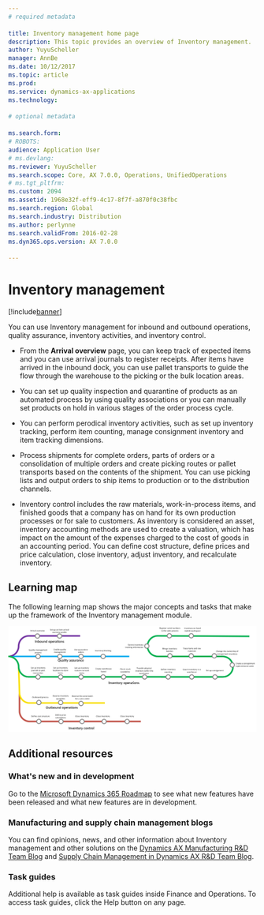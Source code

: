 ```yaml
---
# required metadata

title: Inventory management home page
description: This topic provides an overview of Inventory management.
author: YuyuScheller
manager: AnnBe
ms.date: 10/12/2017
ms.topic: article
ms.prod:
ms.service: dynamics-ax-applications
ms.technology:

# optional metadata

ms.search.form: 
# ROBOTS:
audience: Application User
# ms.devlang:
ms.reviewer: YuyuScheller
ms.search.scope: Core, AX 7.0.0, Operations, UnifiedOperations
# ms.tgt_pltfrm:
ms.custom: 2094
ms.assetid: 1968e32f-eff9-4c17-8f7f-a870f0c38fbc
ms.search.region: Global
ms.search.industry: Distribution
ms.author: perlynne
ms.search.validFrom: 2016-02-28
ms.dyn365.ops.version: AX 7.0.0

---
```


# Inventory management 

[!include[banner](../includes/banner.md)]

You can use Inventory management for inbound and outbound operations, quality assurance, inventory activities, and inventory control.

-  From the **Arrival overview** page, you can keep track of expected items and you can use arrival journals to register receipts. 
After items have arrived in the inbound dock, you can use pallet transports to guide the flow through the warehouse to the picking 
or the bulk location areas.

-  You can set up quality inspection and quarantine of products as an automated process by using quality associations or you can manually set products on hold in various stages of the order process cycle.

-  You can perform perodical inventory activities, such as set up inventory tracking, perform item counting, manage consignment inventory and item tracking dimensions. 

-  Process shipments for complete orders, parts of orders or a consolidation of multiple orders and create picking routes or pallet 
transports based on the contents of the shipment. You can use picking lists and output orders to ship items to production or to the 
distribution channels.

-  Inventory control includes the raw materials, work-in-process items, and finished goods that a company has on hand for its own 
production processes or for sale to customers. As inventory is considered an asset, inventory accounting methods are used to create a 
valuation, which has impact on the amount of the expenses charged to the cost of goods in an accounting period. You can define cost structure, define prices and price calculation, close inventory, adjust inventory, and recalculate inventory.

## Learning map

The following learning map shows the major concepts and tasks that make up the framework of the Inventory management module. 

[![Learning map](./media/inventory-learning-map.png)](./media/inventory-learning-map.png)

## Additional resources

### What's new and in development

Go to the [Microsoft Dynamics 365 Roadmap](https://roadmap.dynamics.com/) to see what new features have been released and what new features are in development.

### Manufacturing and supply chain management blogs

You can find opinions, news, and other information about Inventory management and other solutions on the
[Dynamics AX Manufacturing R&D Team Blog](https://blogs.msdn.microsoft.com/axmfg) and [Supply Chain Management in Dynamics AX R&D Team Blog](https://blogs.msdn.microsoft.com/dynamicsaxscm).

### Task guides

Additional help is available as task guides inside Finance and Operations. To access task guides, click the Help button on any page.


